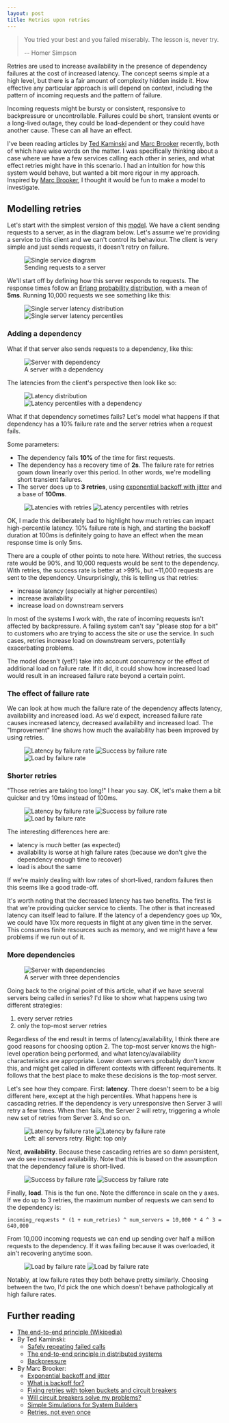 ```yaml
---
layout: post
title: Retries upon retries
---
```


<!-- markdownlint-disable MD036 MD033 -->

> You tried your best and you failed miserably. The lesson is, never try.
>
> -- Homer Simpson

Retries are used to increase availability in the presence of dependency failures at the cost of increased latency. The concept seems simple at a high level, but there is a fair amount of complexity hidden inside it. How effective any particular approach is will depend on context, including the pattern of incoming requests and the pattern of failure.

Incoming requests might be bursty or consistent, responsive to backpressure or uncontrollable. Failures could be short, transient events or a long-lived outage, they could be load-dependent or they could have another cause. These can all have an effect.

I've been reading articles by [Ted Kaminski](https://www.tedinski.com) and [Marc Brooker](https://brooker.co.za/blog/) recently, both of which have wise words on the matter. I was specifically thinking about a case where we have a few services calling each other in series, and what effect retries might have in this scenario. I had an intuition for how this system would behave, but wanted a bit more rigour in my approach. Inspired by [Marc Brooker](https://brooker.co.za/blog/2022/04/11/simulation.html), I thought it would be fun to make a model to investigate.

## Modelling retries

Let's start with the simplest version of this [model](https://github.com/ThomWright/retry-model). We have a client sending requests to a server, as in the diagram below. Let's assume we're providing a service to this client and we can't control its behaviour. The client is very simple and just sends requests, it doesn't retry on failure.

<figure>
  <img class="small-img" src="/public/assets/retries/diagram-1-service.png" alt="Single service diagram"/>
  <figcaption>Sending requests to a server</figcaption>
</figure>

We'll start off by defining how this server responds to requests. The response times follow an [Erlang probability distribution](https://newrelic.com/blog/best-practices/expected-distributions-website-response-times), with a mean of **5ms**. Running 10,000 requests we see something like this:

<figure>
  <img class="small-img" src="/public/assets/retries/1-perfect-latencies.png" alt="Single server latency distribution"/>
  <img class="small-img" src="/public/assets/retries/1-perfect-percentiles.png" alt="Single server latency percentiles"/>
</figure>

### Adding a dependency

What if that server also sends requests to a dependency, like this:

<figure>
  <img class="med-img" src="/public/assets/retries/diagram-1-dependency.png" alt="Server with dependency"/>
  <figcaption>A server with a dependency</figcaption>
</figure>

The latencies from the client's perspective then look like so:

<figure>
  <img class="small-img" src="/public/assets/retries/2-perfect-latencies.png" alt="Latency distribution"/>
  <img class="small-img" src="/public/assets/retries/2-perfect-percentiles.png" alt="Latency percentiles with a dependency"/>
</figure>

What if that dependency sometimes fails? Let's model what happens if that dependency has a 10% failure rate and the server retries when a request fails.

Some parameters:

- The dependency fails **10%** of the time for first requests.
- The dependency has a recovery time of **2s**. The failure rate for retries gown down linearly over this period. In other words, we're modelling short transient failures.
- The server does up to **3 retries**, using [exponential backoff with jitter](https://aws.amazon.com/blogs/architecture/exponential-backoff-and-jitter/) and a base of **100ms**.

<figure>
  <img class="small-img" src="/public/assets/retries/2-failures-latencies.png" alt="Latencies with retries"/>
  <img class="small-img" src="/public/assets/retries/2-failures-percentiles.png" alt="Latency percentiles with retries"/>
</figure>

OK, I made this deliberately bad to highlight how much retries can impact high-percentile latency. 10% failure rate is high, and starting the backoff duration at 100ms is definitely going to have an effect when the mean response time is only 5ms.

There are a couple of other points to note here. Without retries, the success rate would be 90%, and 10,000 requests would be sent to the dependency. With retries, the success rate is better at >99%, but ~11,000 requests are sent to the dependency. Unsurprisingly, this is telling us that retries:

- increase latency (especially at higher percentiles)
- increase availability
- increase load on downstream servers

In most of the systems I work with, the rate of incoming requests isn't affected by backpressure. A failing system can't say "please stop for a bit" to customers who are trying to access the site or use the service. In such cases, retries increase load on downstream servers, potentially exacerbating problems.

The model doesn't (yet?) take into account concurrency or the effect of additional load on failure rate. If it did, it could show how increased load would result in an increased failure rate beyond a certain point.

### The effect of failure rate

We can look at how much the failure rate of the dependency affects latency, availability and increased load. As we'd expect, increased failure rate causes increased latency, decreased availability and increased load. The "Improvement" line shows how much the availability has been improved by using retries.

<figure>
  <img class="small-img" src="/public/assets/retries/2-latency-by-failure-rate.png" alt="Latency by failure rate"/>
  <img class="small-img" src="/public/assets/retries/2-success-by-failure-rate.png" alt="Success by failure rate"/>
  <img class="small-img" src="/public/assets/retries/2-load-by-failure-rate.png" alt="Load by failure rate"/>
</figure>

### Shorter retries

"Those retries are taking too long!" I hear you say. OK, let's make them a bit quicker and try 10ms instead of 100ms.

<figure>
  <img class="small-img" src="/public/assets/retries/2-shorter-latency-by-failure-rate.png" alt="Latency by failure rate"/>
  <img class="small-img" src="/public/assets/retries/2-shorter-success-by-failure-rate.png" alt="Success by failure rate"/>
  <img class="small-img" src="/public/assets/retries/2-shorter-load-by-failure-rate.png" alt="Load by failure rate"/>
</figure>

The interesting differences here are:

- latency is _much_ better (as expected)
- availability is worse at high failure rates (because we don't give the dependency enough time to recover)
- load is about the same

If we're mainly dealing with low rates of short-lived, random failures then this seems like a good trade-off.

It's worth noting that the decreased latency has two benefits. The first is that we're providing quicker service to clients. The other is that increased latency can itself lead to failure. If the latency of a dependency goes up 10x, we could have 10x more requests in flight at any given time in the server. This consumes finite resources such as memory, and we might have a few problems if we run out of it.

### More dependencies

<figure>
  <img class="med-img" src="/public/assets/retries/diagram-3-dependencies.png" alt="Server with dependencies"/>
  <figcaption>A server with three dependencies</figcaption>
</figure>

Going back to the original point of this article, what if we have several servers being called in series? I'd like to show what happens using two different strategies:

1. every server retries
2. only the top-most server retries

Regardless of the end result in terms of latency/availability, I think there are good reasons for choosing option 2. The top-most server knows the high-level operation being performed, and what latency/availability characteristics are appropriate. Lower down servers probably don't know this, and might get called in different contexts with different requirements. It follows that the best place to make these decisions is the top-most server.

Let's see how they compare. First: **latency**. There doesn't seem to be a big different here, except at the high percentiles. What happens here is cascading retries. If the dependency is very unresponsive then Server 3 will retry a few times. When then fails, the Server 2 will retry, triggering a whole new set of retries from Server 3. And so on.

<figure>
  <img class="small-img" src="/public/assets/retries/4-all-latency-by-failure-rate.png" alt="Latency by failure rate"/>
  <img class="small-img" src="/public/assets/retries/4-top-only-latency-by-failure-rate.png" alt="Latency by failure rate"/>
  <figcaption>Left: all servers retry. Right: top only</figcaption>
</figure>

Next, **availability**. Because these cascading retries are so damn persistent, we do see increased availability. Note that this is based on the assumption that the dependency failure is short-lived.

<figure>
  <img class="small-img" src="/public/assets/retries/4-all-success-by-failure-rate.png" alt="Success by failure rate"/>
  <img class="small-img" src="/public/assets/retries/4-top-only-success-by-failure-rate.png" alt="Success by failure rate"/>
</figure>

Finally, **load**. This is the fun one. Note the difference in scale on the y axes. If we do up to 3 retries, the maximum number of requests we can send to the dependency is:

```text
incoming_requests * (1 + num_retries) ^ num_servers = 10,000 * 4 ^ 3 = 640,000
```

From 10,000 incoming requests we can end up sending over half a million requests to the dependency. If it was failing because it was overloaded, it ain't recovering anytime soon.

<figure>
  <img class="small-img" src="/public/assets/retries/4-all-load-by-failure-rate.png" alt="Load by failure rate"/>
  <img class="small-img" src="/public/assets/retries/4-top-only-load-by-failure-rate.png" alt="Load by failure rate"/>
</figure>

Notably, at low failure rates they both behave pretty similarly. Choosing between the two, I'd pick the one which doesn't behave pathologically at high failure rates.

## Further reading

- [The end-to-end principle (Wikipedia)](https://en.wikipedia.org/wiki/End-to-end_principle)
- By Ted Kaminski:
  - [Safely repeating failed calls](https://www.tedinski.com/2019/02/20/idempotence.html)
  - [The end-to-end principle in distributed systems](https://www.tedinski.com/2019/02/27/end-to-end-principle.html)
  - [Backpressure](https://www.tedinski.com/2019/03/05/backpressure.html)
- By Marc Brooker:
  - [Exponential backoff and jitter](https://aws.amazon.com/blogs/architecture/exponential-backoff-and-jitter/)
  - [What is backoff for?](https://brooker.co.za/blog/2022/08/11/backoff.html)
  - [Fixing retries with token buckets and circuit breakers](https://brooker.co.za/blog/2022/02/28/retries.html)
  - [Will circuit breakers solve my problems?](https://brooker.co.za/blog/2022/02/16/circuit-breakers.html)
  - [Simple Simulations for System Builders](https://brooker.co.za/blog/2022/04/11/simulation.html)
  - [Retries, not even once](https://twitter.com/marcjbrooker/status/1489651911640825858)
